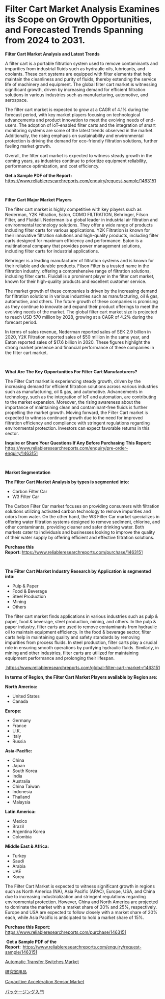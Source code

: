<p><h1>Filter Cart Market Analysis Examines its Scope on Growth Opportunities, and Forecasted Trends Spanning from 2024 to 2031.</h1></p><p><strong>Filter Cart Market Analysis and Latest Trends</strong></p>
<p><p>A filter cart is a portable filtration system used to remove contaminants and impurities from industrial fluids such as hydraulic oils, lubricants, and coolants. These cart systems are equipped with filter elements that help maintain the cleanliness and purity of fluids, thereby extending the service life of machinery and equipment. The global filter cart market is witnessing significant growth, driven by increasing demand for efficient filtration solutions in various industries such as manufacturing, automotive, and aerospace.</p><p>The filter cart market is expected to grow at a CAGR of 4.1% during the forecast period, with key market players focusing on technological advancements and product innovation to meet the evolving needs of end-users. The adoption of IoT-enabled filter carts and the integration of smart monitoring systems are some of the latest trends observed in the market. Additionally, the rising emphasis on sustainability and environmental protection is driving the demand for eco-friendly filtration solutions, further fueling market growth.</p><p>Overall, the filter cart market is expected to witness steady growth in the coming years, as industries continue to prioritize equipment reliability, performance optimization, and cost efficiency.</p></p>
<p><strong>Get a Sample PDF of the Report:&nbsp;</strong> <a href="https://www.reliableresearchreports.com/enquiry/request-sample/1463151">https://www.reliableresearchreports.com/enquiry/request-sample/1463151</a></p>
<p>&nbsp;</p>
<p><strong>Filter Cart Major Market Players</strong></p>
<p><p>The filter cart market is highly competitive with key players such as Nederman, Y2K Filtration, Eaton, COMO FILTRATION, Behringer, Filson Filter, and Fluidall. Nederman is a global leader in industrial air filtration and environmental technology solutions. They offer a wide range of products including filter carts for various applications. Y2K Filtration is known for their innovative filtration solutions and high-quality products, including filter carts designed for maximum efficiency and performance. Eaton is a multinational company that provides power management solutions, including filter carts for industrial applications.</p><p>Behringer is a leading manufacturer of filtration systems and is known for their reliable and durable products. Filson Filter is a trusted name in the filtration industry, offering a comprehensive range of filtration solutions, including filter carts. Fluidall is a prominent player in the filter cart market, known for their high-quality products and excellent customer service.</p><p>The market growth of these companies is driven by the increasing demand for filtration solutions in various industries such as manufacturing, oil & gas, automotive, and others. The future growth of these companies is promising as they continue to innovate and expand their product offerings to meet the evolving needs of the market. The global filter cart market size is projected to reach USD 570 million by 2028, growing at a CAGR of 4.2% during the forecast period.</p><p>In terms of sales revenue, Nederman reported sales of SEK 2.9 billion in 2020, Y2K Filtration reported sales of $50 million in the same year, and Eaton reported sales of $17.6 billion in 2020. These figures highlight the strong market presence and financial performance of these companies in the filter cart market.</p></p>
<p>&nbsp;</p>
<p><strong>What Are The Key Opportunities For Filter Cart Manufacturers?</strong></p>
<p><p>The Filter Cart market is experiencing steady growth, driven by the increasing demand for efficient filtration solutions across various industries such as manufacturing, oil & gas, and automotive. Advancements in technology, such as the integration of IoT and automation, are contributing to the market expansion. Moreover, the rising awareness about the importance of maintaining clean and contaminant-free fluids is further propelling the market growth. Moving forward, the Filter Cart market is expected to witness continued growth due to the need for improved filtration efficiency and compliance with stringent regulations regarding environmental protection. Investors can expect favorable returns in this sector.</p></p>
<p><strong>Inquire or Share Your Questions If Any Before Purchasing This Report:</strong> <a href="https://www.reliableresearchreports.com/enquiry/pre-order-enquiry/1463151">https://www.reliableresearchreports.com/enquiry/pre-order-enquiry/1463151</a></p>
<p>&nbsp;</p>
<p><strong>Market Segmentation</strong></p>
<p><strong>The Filter Cart Market Analysis by types is segmented into:</strong></p>
<p><ul><li>Carbon Filter Car</li><li>W3 Filter Car</li></ul></p>
<p><p>The Carbon Filter Car market focuses on providing consumers with filtration solutions utilizing activated carbon technology to remove impurities and odors from water. On the other hand, the W3 Filter Car market specializes in offering water filtration systems designed to remove sediment, chlorine, and other contaminants, providing cleaner and safer drinking water. Both markets cater to individuals and businesses looking to improve the quality of their water supply by offering efficient and effective filtration solutions.</p></p>
<p><strong>Purchase this Report:&nbsp;</strong><a href="https://www.reliableresearchreports.com/purchase/1463151">https://www.reliableresearchreports.com/purchase/1463151</a></p>
<p>&nbsp;</p>
<p><strong>The Filter Cart Market Industry Research by Application is segmented into:</strong></p>
<p><ul><li>Pulp & Paper</li><li>Food & Beverage</li><li>Steel Production</li><li>Mining</li><li>Others</li></ul></p>
<p><p>The filter cart market finds applications in various industries such as pulp & paper, food & beverage, steel production, mining, and others. In the pulp & paper industry, filter carts are used to remove contaminants from hydraulic oil to maintain equipment efficiency. In the food & beverage sector, filter carts help in maintaining quality and safety standards by removing impurities from process fluids. In steel production, filter carts play a crucial role in ensuring smooth operations by purifying hydraulic fluids. Similarly, in mining and other industries, filter carts are utilized for maintaining equipment performance and prolonging their lifespan.</p></p>
<p><a href="https://www.reliableresearchreports.com/global-filter-cart-market-r1463151">&nbsp;https://www.reliableresearchreports.com/global-filter-cart-market-r1463151</a></p>
<p><strong>In terms of Region, the Filter Cart Market Players available by Region are:</strong></p>
<p>
    <p> <strong> North America: </strong>
        <ul>
            <li>United States</li>
            <li>Canada</li>
        </ul>
        </p> 
    <p> <strong> Europe: </strong>
        <ul>
            <li>Germany</li>
            <li>France</li>
            <li>U.K.</li>
            <li>Italy</li>
            <li>Russia</li>
        </ul>
        </p> 
    <p> <strong> Asia-Pacific: </strong>
        <ul>
            <li>China</li>
            <li>Japan</li>
            <li>South Korea</li>
            <li>India</li>
            <li>Australia</li>
            <li>China Taiwan</li>
            <li>Indonesia</li>
            <li>Thailand</li>
            <li>Malaysia</li>
        </ul>
        </p> 
    <p> <strong> Latin America: </strong>
        <ul>
            <li>Mexico</li>
            <li>Brazil</li>
            <li>Argentina Korea</li>
            <li>Colombia</li>
        </ul>
        </p> 
    <p> <strong> Middle East & Africa: </strong>
        <ul>
            <li>Turkey</li>
            <li>Saudi</li>
            <li>Arabia</li>
            <li>UAE</li>
            <li>Korea</li>
        </ul>
    </p>
    </p>
<p><p>The Filter Cart Market is expected to witness significant growth in regions such as North America (NA), Asia Pacific (APAC), Europe, USA, and China due to increasing industrialization and stringent regulations regarding environmental protection. However, China and North America are projected to dominate the market with a market share of 30% and 25%, respectively. Europe and USA are expected to follow closely with a market share of 20% each, while Asia Pacific is anticipated to hold a market share of 15%.</p></p>
<p><strong>Purchase this Report: </strong><a href="https://www.reliableresearchreports.com/purchase/1463151">https://www.reliableresearchreports.com/purchase/1463151</a></p>
<p>&nbsp;<strong>Get a Sample PDF of the Report:&nbsp;&nbsp;</strong><a href="https://www.reliableresearchreports.com/enquiry/request-sample/1463151">https://www.reliableresearchreports.com/enquiry/request-sample/1463151</a></p>
<p><strong></strong></p>
<p><p><a href="https://www.linkedin.com/pulse/automatic-transfer-switches-market-size-trends-growth-outlook-4qe1f?trackingId=YV1U4BSBV3dcmEqrs%2BxLeg%3D%3D">Automatic Transfer Switches Market</a></p><p><a href="https://github.com/joaejkdzgyljvo6/Market-Research-Report-List-1/blob/main/517029330765.md">研究室用品</a></p><p><a href="https://www.linkedin.com/pulse/analyzing-capacitive-acceleration-sensor-market-global-industry-kvhge?trackingId=I5C4jqC2XKrv%2FTb2RQ9ihg%3D%3D">Capacitive Acceleration Sensor Market</a></p><p><a href="https://github.com/ppmazlotr77499/Market-Research-Report-List-1/blob/main/206485430764.md">パッケージング入門</a></p></p>